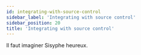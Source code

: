 ```yaml
---
id: integrating-with-source-control
sidebar_label: 'Integrating with source control'
sidebar_position: 20
title: 'Integrating with source control'
---
```


Il faut imaginer Sisyphe heureux.
